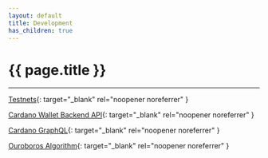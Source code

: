 ```yaml
---
layout: default
title: Development
has_children: true
---
```


# {{ page.title }}

---

[Testnets](https://testnets.cardano.org/){: target="_blank" rel="noopener noreferrer" }

[Cardano Wallet Backend API](https://input-output-hk.github.io/cardano-wallet/api/edge/){: target="_blank" rel="noopener noreferrer" }

[Cardano GraphQL](https://input-output-hk.github.io/cardano-graphql/){: target="_blank" rel="noopener noreferrer" }

[Ouroboros Algorithm](https://cardano.org/ouroboros/){: target="_blank" rel="noopener noreferrer" }
